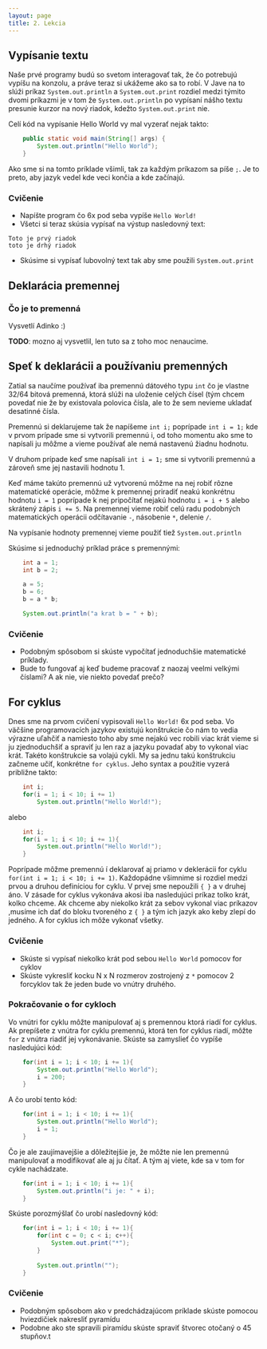 ```yaml
---
layout: page
title: 2. Lekcia
---
```


## Vypísanie textu

Naše prvé programy budú so svetom interagovať tak, že čo potrebujú vypíšu na konzolu,
a práve teraz si ukážeme ako sa to robí. V Jave na to slúži príkaz `System.out.println` a
`System.out.print`  rozdiel medzi týmito dvomi príkazmi je v tom že `System.out.println` po vypísaní nášho textu presunie kurzor na nový riadok, kdežto `System.out.print` nie.

Celí kód na vypísanie Hello World vy mal vyzerať nejak takto:

```java
	public static void main(String[] args) {
		System.out.println("Hello World");
	}
```

Ako sme si na tomto príklade všimli, tak za každým príkazom sa píše `;`. Je to preto,
aby jazyk vedel kde veci končia a kde začínajú.

### Cvičenie

* Napíšte program čo 6x pod seba vypíše `Hello World!`
* Všetci si teraz skúsia vypísať na výstup nasledovný text:

```
Toto je prvý riadok
toto je drhý riadok
```
* Skúsime si vypísať lubovolný text tak aby sme použili `System.out.print`

## Deklarácia premennej

### Čo je to premenná

Vysvetlí Adinko :)

**TODO**: mozno aj vysvetlil, len tuto sa z toho moc nenaucime.

## Speť k deklarácii a používaniu premenných

Zatial sa naučíme používať iba premennú dátového typu `int` čo je vlastne 32/64 bitová premenná,
ktorá slúži na uloženie celých čísel (tým chcem povedať nie že by existovala polovica
čísla, ale to že sem nevieme ukladať desatinné čísla.

Premennú si deklarujeme tak že napíšeme `int i;` poprípade `int i = 1;` kde v prvom prípade
sme si vytvorili premennú i, od toho momentu ako sme to napísali ju môžme a vieme používať
ale nemá nastavenú žiadnu hodnotu.

V druhom prípade keď sme napísali `int i = 1;` sme si vytvorili premennú a zároveň sme jej
nastavili hodnotu 1.

Keď máme takúto premennú už vytvorenú môžme na nej robiť rôzne matematické operácie, môžme 
k premennej priradiť neakú konkrétnu hodnotu `i = 1` poprípade k nej pripočítať nejakú hodnotu `i = i + 5` alebo skrátený zápis `i += 5`. Na premennej vieme robiť celú radu podobných matematických operácii odčítavanie `-`, násobenie `*`, delenie `/`.

Na vypísanie hodnoty premennej vieme použiť tiež `System.out.println`

Skúsime si jednoduchý príklad práce s premennými:

```java
	int a = 1;
	int b = 2;

	a = 5;
	b = 6;
	b = a * b;

	System.out.println("a krat b = " + b);
```

### Cvičenie
* Podobným spôsobom si skúste vypočítať jednoduchšie matematické príklady.
* Bude to fungovať aj keď budeme pracovať z naozaj veelmi velkými číslami? A ak nie, vie niekto povedať prečo?

## For cyklus

Dnes sme na prvom cvičení vypisovali `Hello World!` 6x pod seba. Vo väčšine programovacích
jazykov existujú konštrukcie čo nám to vedia výrazne uľahčiť a namiesto toho aby sme
nejakú vec robili viac krát vieme si ju zjednoduchšiť a spraviť ju len raz a jazyku povadať
aby to vykonal viac krát.
Takéto konštrukcie sa volajú cykli. My sa jednu takú konštrukciu začneme učiť, konkrétne
`for cyklus`. Jeho syntax a použitie vyzerá približne takto:

```java
	int i;
	for(i = 1; i < 10; i += 1)
		System.out.println("Hello World!");
```

alebo

```java
	int i;
	for(i = 1; i < 10; i += 1){
		System.out.println("Hello World!");
	}
```

Poprípade môžme premennú í deklarovať aj priamo v deklerácii for cyklu `for(int i = 1; i < 10; i += 1)`.
Každopádne všimnime si rozdiel medzi prvou a druhou definíciou for cyklu. V prvej sme nepoužili `{ }` a v druhej áno. V zásade for cyklus vykonáva akosi iba nasledujúci príkaz tolko krát, kolko chceme. Ak chceme aby niekolko krát za sebov vykonal viac príkazov ,musíme ich dať
do bloku tvoreného z `{ }` a tým ich jazyk ako keby zlepí do jedného. A for cyklus ich môže vykonať všetky.

### Cvičenie

* Skúste si vypísať niekolko krát pod sebou `Hello World` pomocov for cyklov
* Skúste vykresliť kocku N x N rozmerov zostrojený z `*` pomocov 2 forcyklov tak že jeden bude vo vnútry druhého.

### Pokračovanie o for cykloch

Vo vnútri for cyklu môžte manipulovať aj s premennou ktorá riadí for cyklus. Ak prepíšete z vnútra for cyklu premennú, ktorá ten for cyklus riadí, môžte `for` z vnútra riadiť jej vykonávanie. Skúste sa zamyslieť čo vypíše nasledujúci kód:

```java
	for(int i = 1; i < 10; i += 1){
		System.out.println("Hello World");
		i = 200;
	}
```

A čo urobí tento kód:

```java
	for(int i = 1; i < 10; i += 1){
		System.out.println("Hello World");
		i = 1;
	}
```

Čo je ale zaujímavejšie a dôležitejšie je, že môžte nie len premennú manipulovať a 
modifikovať ale aj ju čítať. A tým aj viete, kde sa v tom for cykle nachádzate.

```java
	for(int i = 1; i < 10; i += 1){
		System.out.println("i je: " + i);
	}
```

Skúste porozmýšlať čo urobí nasledovný kód:

```java
	for(int i = 1; i < 10; i += 1){
		for(int c = 0; c < i; c++){
			System.out.print("*");
		}
		
		System.out.println("");
	}
```

### Cvičenie

* Podobným spôsobom ako v predchádzajúcom príklade skúste pomocou hviezdičiek nakresliť pyramídu
* Podobne ako ste spravili piramídu skúste spraviť štvorec otočaný o 45 stupňov.t
